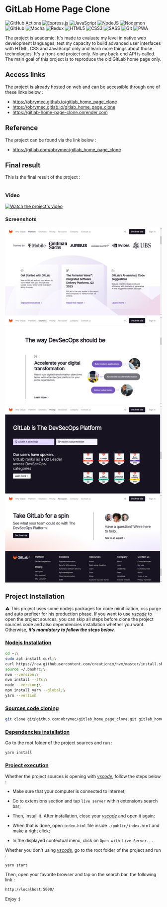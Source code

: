 # GitLab Home Page Clone
![GitHub Actions](https://img.shields.io/badge/github%20actions-%232671E5.svg?style=for-the-badge&logo=githubactions&logoColor=white)
![Express.js](https://img.shields.io/badge/express.js-%23404d59.svg?style=for-the-badge&logo=express&logoColor=%2361DAFB)
![JavaScript](https://img.shields.io/badge/javascript-%23323330.svg?style=for-the-badge&logo=javascript&logoColor=%23F7DF1E)
![NodeJS](https://img.shields.io/badge/node.js-6DA55F?style=for-the-badge&logo=node.js&logoColor=white)
![Nodemon](https://img.shields.io/badge/NODEMON-%23323330.svg?style=for-the-badge&logo=nodemon&logoColor=%BBDEAD)
![GitHub](https://img.shields.io/badge/github-%23121011.svg?style=for-the-badge&logo=github&logoColor=white)
![Mocha](https://img.shields.io/badge/-mocha-%238D6748?style=for-the-badge&logo=mocha&logoColor=white)
![Redux](https://img.shields.io/badge/redux-%23593d88.svg?style=for-the-badge&logo=redux&logoColor=white)
![HTML5](https://img.shields.io/badge/html5-%23E34F26.svg?style=for-the-badge&logo=html5&logoColor=white)
![CSS3](https://img.shields.io/badge/css3-%231572B6.svg?style=for-the-badge&logo=css3&logoColor=white)
![SASS](https://img.shields.io/badge/SASS-hotpink.svg?style=for-the-badge&logo=SASS&logoColor=white)
![Git](https://img.shields.io/badge/git-%23F05033.svg?style=for-the-badge&logo=git&logoColor=white)
![PWA](https://img.shields.io/badge/PWA%20APP-8A2BE2?style=flat-square)

The project is academic. It's made to evaluate my level in
native web development languages; test my capacity to build
advanced user interfaces with HTML, CSS and JavaScript only
and learn more things about those technologies. It's a
front-end project only. No any back-end API is called.
The main goal of this project is to reproduce the old
GitLab home page only.

## Access links
The project is already hosted on web and can be
accessible through one of these links below :<br/>
- https://obrymec.github.io/gitlab_home_page_clone
- https://obrymec.gitlab.io/gitlab_home_page_clone
- https://gitlab-home-page-clone.onrender.com

## Reference
The project can be found via the link below :<br/>
- https://gitlab.com/obrymec/gitlab_home_page_clone

## Final result
This is the final result of the project :<br/><br/>
### Video
[![Watch the project's video](https://img.youtube.com/vi/j7LeZvGRDzQ/maxresdefault.jpg)](https://youtu.be/j7LeZvGRDzQ)

### Screenshots
![First render](./assets/render/render_1.png)
![Second render](./assets/render/render_2.png)
![Third render](./assets/render/render_3.png)
![Fourth render](./assets/render/render_4.png)

## Project Installation
⚠️ This project uses some nodejs packages for code
minification, css purge and auto prefixer for his
production phase.
If you want to use <i><a href = "https://code.visualstudio.com/download">
vscode</a></i> to open the project sources,
you can skip all steps before clone the project
sources code and also dependencies installation
whether you want. Otherwise, <b><i>it's
mandatory to follow the steps below</i></b>.

### <u>Nodejs Installation</u>
```sh
cd ~;\
sudo apt install curl;\
curl https://raw.githubusercontent.com/creationix/nvm/master/install.sh | bash;\
source ~/.bashrc;\
nvm --version;\
nvm install --lts;\
node --version;\
npm install yarn --global;\
yarn --version
```

### <u>Sources code cloning</u>
```sh
git clone git@github.com:obrymec/gitlab_home_page_clone.git gitlab_home_page/
```

### <u>Dependencies installation</u>
Go to the root folder of the project sources
and run :
```sh
yarn install
```

### <u>Project execution</u>
Whether the project sources is opening with
<i><a href = "https://code.visualstudio.com/download">
vscode</a></i>, follow the steps below :

- Make sure that your computer is connected
to Internet;

- Go to extensions section and tap `live server`
within extensions search bar;

- Then, install it. After installation, close
your <i><a href = "https://code.visualstudio.com/download">
vscode</a></i> and open it again;

- When that is done, open `index.html` file
inside `./public/index.html` and make a right
click;

- In the displayed contextual menu, click on
`Open with Live Server...`

Whether you don't using <i>
<a href = "https://code.visualstudio.com/download">vscode</a></i>,
go to the root folder of the project and run :
```sh
yarn start
```

Then, open your favorite browser and tap on
the search bar, the following link :
```sh
http://localhost:5000/
```

Enjoy :)
